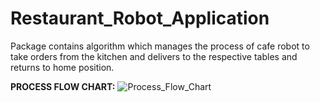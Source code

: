 # Restaurant_Robot_Application
Package contains algorithm which manages the process of cafe robot to take orders from the kitchen and delivers to the respective tables and returns to home position.

**PROCESS FLOW CHART:**
![Process_Flow_Chart](https://github.com/user-attachments/assets/85e6bc38-22bc-4deb-a11a-fcbf7ab66f30)
